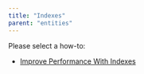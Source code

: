 ```yaml
---
title: "Indexes"
parent: "entities"
---
```

Please select a how-to:

*   [Improve Performance With Indexes](improve-performance-with-indexes)

